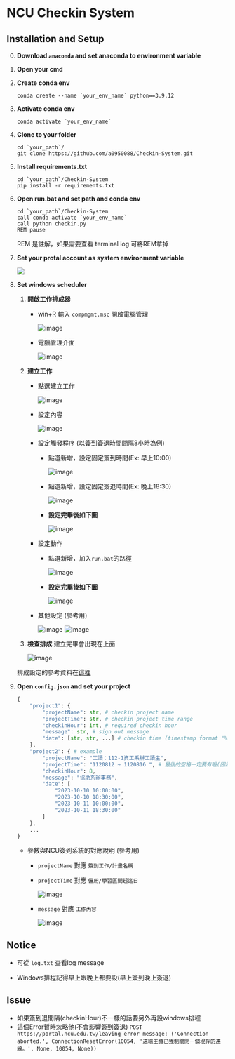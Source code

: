 # NCU Checkin System

## Installation and Setup

0. **Download `anaconda` and set anaconda to environment variable**

1. **Open your cmd**

2. **Create conda env**
    ```bash= 
    conda create --name `your_env_name` python==3.9.12
    ```

3. **Activate conda env**
    ```bash= 
    conda activate `your_env_name`
    ```

4. **Clone to your folder**
    ```bash= 
    cd `your_path`/
    git clone https://github.com/a0950088/Checkin-System.git
    ```

5. **Install requirements.txt**
    ```bash= 
    cd `your_path`/Checkin-System
    pip install -r requirements.txt
    ```

6. **Open run.bat and set path and conda env**
    ```bash=
    cd `your_path`/Checkin-System
    call conda activate `your_env_name`
    call python checkin.py
    REM pause
    ```
    REM 是註解，如果需要查看 terminal log 可將REM拿掉

7. **Set your protal account as system environment variable**
    
    ![](https://i.imgur.com/OBdl6F5.png)

8. **Set windows scheduler**
   1. **開啟工作排成器**
      - win+R 輸入 `compmgmt.msc` 開啟電腦管理

        ![image](https://github.com/user-attachments/assets/e577add5-ed2b-42ac-898b-9de972b6b940)
        
      - 電腦管理介面
        
        ![image](https://github.com/user-attachments/assets/5aadc25c-e4a0-4c76-8b25-2bd8ac568f06)
        
   2. **建立工作**
      - 點選建立工作
  
        ![image](https://github.com/user-attachments/assets/c7bae3a5-dc22-4a86-96c5-31c03309d59e)
      - 設定內容
  
        ![image](https://github.com/user-attachments/assets/beed09fc-b231-471b-88e2-45dac273d544)
      - 設定觸發程序 (以簽到簽退時間間隔8小時為例)
        - 點選新增，設定固定簽到時間(Ex: 早上10:00)
     
          ![image](https://github.com/user-attachments/assets/03ee63c5-10cd-4292-8224-90afea9909e4)
        - 點選新增，設定固定簽退時間(Ex: 晚上18:30)
  
          ![image](https://github.com/user-attachments/assets/ca814a66-b08c-4f6e-a87c-a1f73ac5c2bd)
        - **設定完畢後如下圖**
  
          ![image](https://github.com/user-attachments/assets/91a41b70-418d-4ce2-8a93-e2c5dd24b4f2)
      - 設定動作
        - 點選新增，加入`run.bat`的路徑
          
          ![image](https://github.com/user-attachments/assets/814c3165-c09e-4075-b677-641e2c83f9a9)
        - **設定完畢後如下圖**
  
          ![image](https://github.com/user-attachments/assets/bcc340ef-4214-45dc-b7b1-afd8d632b5c2)
      - 其他設定 (參考用)

        ![image](https://github.com/user-attachments/assets/cf239c47-7b73-42fe-8acd-4298b683c48d)
        ![image](https://github.com/user-attachments/assets/e8b23ec3-16f5-4dbd-8085-71f7eb87dabf)
   3. **檢查排成**
      建立完畢會出現在上面

      ![image](https://github.com/user-attachments/assets/839466cd-9a08-4761-b6d3-1ce8124dc665)
        
        
   排成設定的參考資料在[這裡](https://titangene.github.io/article/set-up-windows-task-scheduler-to-periodically-execute-python-crawler.html)

10. **Open `config.json` and set your project**
    ```python
    {
        "project1": {
            "projectName": str, # checkin project name
            "projectTime": str, # checkin project time range
            "checkinHour": int, # required checkin hour
            "message": str, # sign out message
            "date": [str, str, ...] # checkin time (timestamp format "%Y-%m-%d %H:%M:%S")
        },
        "project2": { # example
            "projectName": "工讀：112-1資工系辦工讀生",
            "projectTime": "1120812 ~ 1120816 ", # 最後的空格一定要有喔(因為簽到網站最後也有空格:p)
            "checkinHour": 8,
            "message": "協助系辦事務",
            "date": [
                "2023-10-10 10:00:00",
                "2023-10-10 18:30:00",
                "2023-10-11 10:00:00",
                "2023-10-11 18:30:00"
            ]
        },
        ...
    }
    ```

    - 參數與NCU簽到系統的對應說明 (參考用)
      - `projectName` 對應 `簽到工作/計畫名稱`
      - `projectTime` 對應 `僱用/學習區間起迄日`
        
        ![image](https://github.com/user-attachments/assets/a95d94c8-ee35-427f-a001-c19ed1001f2d)

      - `message` 對應 `工作內容`

        ![image](https://github.com/user-attachments/assets/04f596e4-ebb3-4a0c-82ab-41eae4fdd4f1)

## Notice

* 可從 `log.txt` 查看log message

* Windows排程記得早上跟晚上都要設(早上簽到晚上簽退)

## Issue

* 如果簽到退間隔(checkinHour)不一樣的話要另外再設windows排程
* 這個Error暫時忽略他(不會影響簽到簽退) `POST https://portal.ncu.edu.tw/leaving error message: ('Connection aborted.', ConnectionResetError(10054, '遠端主機已強制關閉一個現存的連線。', None, 10054, None)) `
